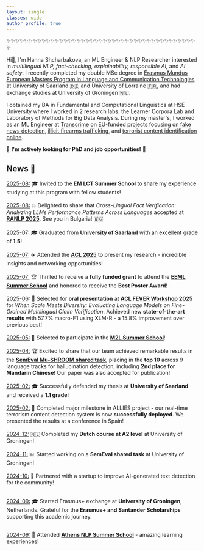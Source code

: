 ```yaml
---
layout: single
classes: wide
author_profile: true
---
```

✨✨✨✨✨✨✨✨✨✨✨✨✨✨✨✨✨✨✨✨✨✨✨✨✨✨✨✨✨✨✨✨✨✨✨✨✨✨✨✨✨✨✨✨

Hi👋, I'm Hanna Shcharbakova, an ML Engineer & NLP Researcher interested in *multilingual NLP, fact-checking, explainability, responsible AI,* and *AI safety*. I recently completed my double MSc degree in [Erasmus Mundus European Masters Program in Language and Communication Technologies](https://lct-master.org/) at University of Saarland 🇩🇪 and University of Lorraine 🇫🇷, and had exchange studies at University of Groningen 🇳🇱.

I obtained my BA in Fundamental and Computational Linguistics at HSE University where I worked in 2 research labs: the Learner Corpora Lab and Laboratory of Methods for Big Data Analysis. During my master's, I worked as an ML Engineer at [Transcrime](https://www.transcrime.it/en/) on EU-funded projects focusing on [fake news detection](https://fighting-fake-news.eu/), [illicit firearms trafficking](https://ceasefire-project.eu/), and [terrorist content identification online](https://www.alliesproject.com/).

🚨 **I'm actively looking for PhD and job opportunities!** 🚨

## News 📌

<u>2025-08:</u> 🎓 Invited to the **EM LCT Summer School** to share my experience studying at this program with fellow students!<br><br>
<u>2025-08:</u> 💥 Delighted to share that *Cross-Lingual Fact Verification: Analyzing LLMs Performance Patterns Across Languages* accepted at [**RANLP 2025**](https://ranlp.org/ranlp2025/). See you in Bulgaria! 🇧🇬<br><br>
<u>2025-07:</u> 🎓 Graduated from **University of Saarland** with an excellent grade of **1.5**!<br><br>
<u>2025-07:</u> ✈️ Attended the [**ACL 2025**](https://2025.aclweb.org/) to present my research - incredible insights and networking opportunities!<br><br>
<u>2025-07:</u> 🏆 Thrilled to receive a **fully funded grant** to attend the [**EEML Summer School**](https://www.eeml.eu/) and honored to receive the **Best Poster Award**!<br><br>
<u>2025-06:</u> 🎤 Selected for **oral presentation** at [**ACL FEVER Workshop 2025**](https://fever.ai/) for *When Scale Meets Diversity: Evaluating Language Models on Fine-Grained Multilingual Claim Verification*. Achieved new **state-of-the-art results** with 57.7% macro-F1 using XLM-R - a 15.8% improvement over previous best!<br><br>
<u>2025-05:</u> 🏫 Selected to participate in the [**M2L Summer School**](https://www.m2lschool.org/)!<br><br>
<u>2025-04:</u> 🏆 Excited to share that our team achieved remarkable results in the [**SemEval Mu-SHROOM shared task**](https://helsinki-nlp.github.io/shroom/2025), placing in the **top 10** across 9 language tracks for hallucination detection, including **2nd place for Mandarin Chinese**! Our paper was also accepted for publication!<br><br>
<u>2025-02:</u> 🎓 Successfully defended my thesis at **University of Saarland** and received a **1.1 grade**!<br><br>
<u>2025-02:</u> 🚀 Completed major milestone in ALLIES project - our real-time terrorism content detection system is now **successfully deployed**. We presented the results at a conference in Spain!<br><br>
<u>2024-12:</u> 🇳🇱 Completed my **Dutch course at A2 level** at University of Groningen!<br><br>
<u>2024-11:</u> 📊 Started working on a **SemEval shared task** at University of Groningen!<br><br>
<u>2024-10:</u> 🤝 Partnered with a startup to improve AI-generated text detection for the community!<br><br>

<u>2024-09:</u> 🎓 Started Erasmus+ exchange at **University of Groningen**, Netherlands. Grateful for the **Erasmus+ and Santander Scholarships** supporting this academic journey.<br><br>

<u>2024-09:</u> 🏫 Attended [**Athens NLP Summer School**](https://athnlp.github.io/2024/) - amazing learning experiences!<br><br>
